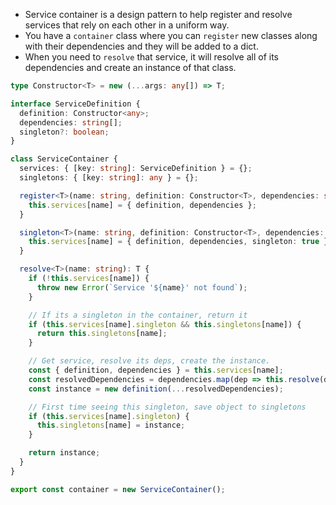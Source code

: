 - Service container is a design pattern to help register and resolve services that rely on each other in a uniform way.
- You have a `container` class where you can `register` new classes along with their dependencies and they will be added to a dict.
- When you need to `resolve` that service, it will resolve all of its dependencies and create an instance of that class.

```typescript
type Constructor<T> = new (...args: any[]) => T;

interface ServiceDefinition {
  definition: Constructor<any>;
  dependencies: string[];
  singleton?: boolean;
}

class ServiceContainer {
  services: { [key: string]: ServiceDefinition } = {};
  singletons: { [key: string]: any } = {};

  register<T>(name: string, definition: Constructor<T>, dependencies: string[] = []): void {
    this.services[name] = { definition, dependencies };
  }

  singleton<T>(name: string, definition: Constructor<T>, dependencies: string[] = []): void {
    this.services[name] = { definition, dependencies, singleton: true };
  }

  resolve<T>(name: string): T {
    if (!this.services[name]) {
      throw new Error(`Service '${name}' not found`);
    }

	// If its a singleton in the container, return it
    if (this.services[name].singleton && this.singletons[name]) {
      return this.singletons[name];
    }

	// Get service, resolve its deps, create the instance.
    const { definition, dependencies } = this.services[name];
    const resolvedDependencies = dependencies.map(dep => this.resolve(dep));
    const instance = new definition(...resolvedDependencies);

	// First time seeing this singleton, save object to singletons
    if (this.services[name].singleton) {
      this.singletons[name] = instance;
    }

    return instance;
  }
}

export const container = new ServiceContainer();
```